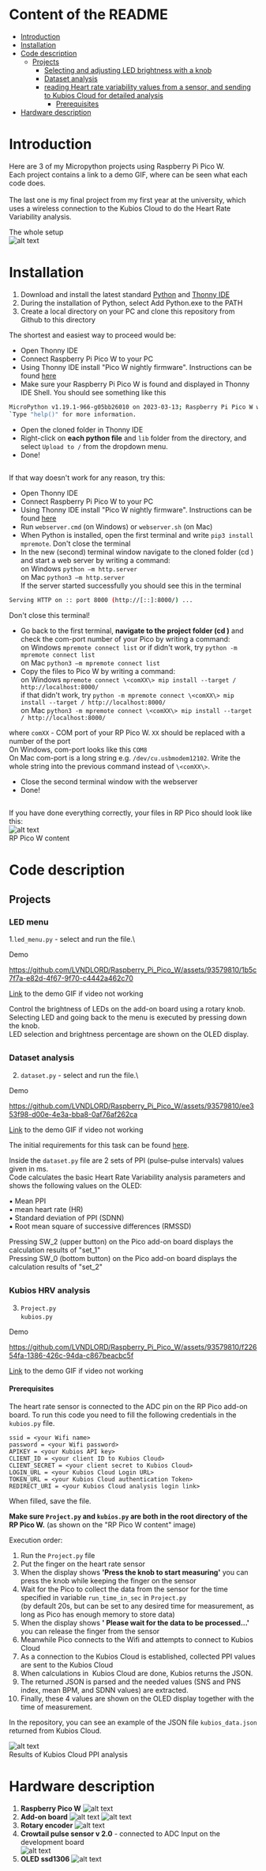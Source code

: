 # Content of the README
- [Introduction](#introduction)
- [Installation](#installation)
- [Code description](#code-description)
  - [Projects](#projects) 
    - [Selecting and adjusting LED brightness with a knob](#LED-menu)
    - [Dataset analysis](#dataset-analysis)
    - [reading Heart rate variability values from a sensor, and sending to Kubios Cloud for detailed analysis](#kubios-hrv-analysis)
      - [Prerequisites](#prerequisites)
- [Hardware description](#hardware-description)



# Introduction
Here are 3 of my Micropython projects using Raspberry Pi Pico W.\
Each project contains a link to a demo GIF, where can be seen what each code does.\
\
The last one is my final project from my first year at the university, which uses a wireless connection to the Kubios Cloud to do the Heart Rate Variability analysis.

The whole setup\
![alt text](https://users.metropolia.fi/~andriid/Micropython_project/whole_setup_1.jpg)


# Installation
1. Download and install the latest standard [Python](https://www.python.org/) and [Thonny IDE](https://thonny.org/)
2. During the installation of Python, select Add Python.exe to the PATH 
3. Create a local directory on your PC and clone this repository from Github to this directory

The shortest and easiest way to proceed would be:
- Open Thonny IDE
- Connect Raspberry Pi Pico W to your PC
- Using Thonny IDE install "Pico W nightly firmware". Instructions can be found [here](https://micropython.org/download/rp2-pico-w/) 
- Make sure your Raspberry Pi Pico W is found and displayed in Thonny IDE Shell.
You should see something like this
```bash
MicroPython v1.19.1-966-g05bb26010 on 2023-03-13; Raspberry Pi Pico W with RP2040`\
`Type "help()" for more information.
```
- Open the cloned folder in Thonny IDE 
- Right-click on **each python file** and `lib` folder from the directory, and select `Upload to /` from the dropdown menu.
- Done!
##

 If that way doesn't work for any reason, try this:

- Open Thonny IDE
- Connect Raspberry Pi Pico W to your PC
- Using Thonny IDE install "Pico W nightly firmware". Instructions can be found [here](https://micropython.org/download/rp2-pico-w/)
- Run `webserver.cmd` (on Windows)  or `webserver.sh` (on Mac)
- When Python is installed, open the first terminal and write `pip3 install mpremote`. Don't close the terminal
- In the new (second) terminal window navigate to the cloned folder (cd <project folder>) and start a web server by writing a command:\
on Windows `python –m http.server`\
on Mac `python3 –m http.server`\
If the server started successfully you should see this in the terminal
```bash
Serving HTTP on :: port 8000 (http://[::]:8000/) ...
```
Don't close this terminal!

- Go back to the first terminal, **navigate to the project folder (cd <project folder>)** and check the com-port number of your Pico by writing a command:\
on Windows `mpremote connect list` or if didn't work, try `python -m mpremote connect list`\
on Mac `python3 –m mpremote connect list` 
- Copy the files to Pico W by writing a command:\
on Windows `mpremote connect \<comXX\> mip install --target / http://localhost:8000/`\
if that didn't work, try  `python -m mpremote connect \<comXX\> mip install --target / http://localhost:8000/`\
on Mac `python3 -m mpremote connect \<comXX\> mip install --target / http://localhost:8000/`

 where `comXX` - COM port of your RP Pico W. `XX` should be replaced with a number of the port\
On Windows, com-port looks like this `COM8`\
On Mac com-port is a long string e.g. `/dev/cu.usbmodem12102`. Write the whole string into the previous command instead of `\<comXX\>`.
- Close the second terminal window with the webserver
- Done!


##
If you have done everything correctly, your files in RP Pico should look like this:\
![alt text](https://users.metropolia.fi/~andriid/Micropython_project/pico_content.png)\
RP Pico W content

##

# Code description

## Projects

### LED menu
1.`led_menu.py` - select and run the file.\

Demo

https://github.com/LVNDLORD/Raspberry_Pi_Pico_W/assets/93579810/1b5c7f7a-e82d-4f67-9f70-c4442a462c70

[Link](https://users.metropolia.fi/~andriid/Micropython_project/led_menu_4.gif) to the demo GIF if video not working

Control the brightness of LEDs on the add-on board using a rotary knob.\
Selecting LED and going back to the menu is executed by pressing down the knob.\
LED selection and brightness percentage are shown on the OLED display.

##

### Dataset analysis
2. `dataset.py`  - select and run the file.\

Demo

https://github.com/LVNDLORD/Raspberry_Pi_Pico_W/assets/93579810/ee353f98-d00e-4e3a-bba8-0af76af262ca

[Link](https://users.metropolia.fi/~andriid/Micropython_project/dataset_5.gif) to the demo GIF if video not working

The initial requirements for this task can be found [here](https://users.metropolia.fi/~andriid/Micropython_project/dataset_analysis_task.png). <br> 

Inside the `dataset.py` file are 2 sets of PPI (pulse–pulse intervals) values given in ms.\
Code calculates the basic Heart Rate Variability analysis parameters and shows the following values on the OLED:

▪ Mean PPI\
▪ mean heart rate (HR)\
▪ Standard deviation of PPI (SDNN)\
▪ Root mean square of successive differences (RMSSD)

Pressing SW_2 (upper button) on the Pico add-on board displays the calculation results of "set_1"\
Pressing SW_0 (bottom button) on the Pico add-on board displays the calculation results of "set_2"

##

### Kubios HRV analysis

3. `Project.py`\
   `kubios.py` <br>

Demo

https://github.com/LVNDLORD/Raspberry_Pi_Pico_W/assets/93579810/f22654fa-1386-426c-94da-c867beacbc5f

[Link](https://users.metropolia.fi/~andriid/Micropython_project/Project.gif) to the demo GIF if video not working

#### Prerequisites

The heart rate sensor is connected to the ADC pin on the RP Pico add-on board.
To run this code you need to fill the following credentials in the `kubios.py` file.

```
ssid = <your Wifi name>
password = <your Wifi password>
APIKEY = <your Kubios API key>
CLIENT_ID = <your client ID to Kubios Cloud>
CLIENT_SECRET = <your client secret to Kubios Cloud>
LOGIN_URL = <your Kubios Cloud Login URL>
TOKEN_URL = <your Kubios Cloud authentication Token>
REDIRECT_URI = <your Kubios Cloud analysis login link>
```

When filled, save the file.

**Make sure `Project.py` and `kubios.py` are both in the root directory of the RP Pico W.** (as shown on the "RP Pico W content" image)

Execution order:
1. Run the `Project.py` file
2. Put the finger on the heart rate sensor
3. When the display shows **'Press the knob to start measuring'** you can press the knob while keeping the finger on the sensor
4. Wait for the Pico to collect the data from the sensor for the time specified in variable `run_time_in_sec` in `Project.py`\
(by default 20s, but can be set to any desired time for measurement, as long as Pico has enough memory to store data)
5. When the display shows **' Please wait for the data to be processed...'** you can release the finger from the sensor
6. Meanwhile Pico connects to the Wifi and attempts to connect to Kubios Cloud
7. As a connection to the Kubios Cloud is established, collected PPI values are sent to the Kubios Cloud 
8. When calculations in  Kubios Cloud are done, Kubios returns the JSON.
9. The returned JSON is parsed and the needed values (SNS and PNS index, mean BPM, and SDNN values) are extracted.
10. Finally, these 4 values are shown on the OLED display together with the time of measurement.

In the repository, you can see an example of the JSON file `kubios_data.json` returned from Kubios Cloud.



![alt text](https://users.metropolia.fi/~andriid/Micropython_project/project_results.jpg)\
Results of Kubios Cloud PPI analysis

##

# Hardware description

1. **Raspberry Pico W**
![alt text](https://users.metropolia.fi/~andriid/Micropython_project/picow-pinout.svg)
2. **Add-on board**
![alt text](https://users.metropolia.fi/~andriid/Micropython_project/dev_board.png)
![alt text](https://users.metropolia.fi/~andriid/Micropython_project/dev_board_pinout.png)
3. **Rotary encoder**
![alt text](https://users.metropolia.fi/~andriid/Micropython_project/Rotary%20encoder.webp)
4. **Crowtail pulse sensor v 2.0** - connected to ADC Input on the development board\
![alt text](https://users.metropolia.fi/~andriid/Micropython_project/crowtail_pulse_sensor_v_2_0.webp)
5. **OLED ssd1306**
![alt text](https://users.metropolia.fi/~andriid/Micropython_project/oled-ssd1306-display-i2c-128-x-64-pixel.webp)

